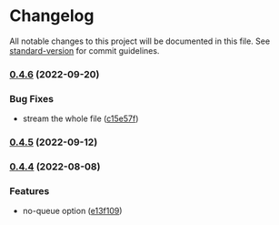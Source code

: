 # Changelog

All notable changes to this project will be documented in this file. See [standard-version](https://github.com/conventional-changelog/standard-version) for commit guidelines.

### [0.4.6](https://github.com/DataShades/fpx/compare/v0.4.5...v0.4.6) (2022-09-20)


### Bug Fixes

* stream the whole file ([c15e57f](https://github.com/DataShades/fpx/commit/c15e57fc74aedc6046f55dde8bf71a66978acde2))

### [0.4.5](https://github.com/DataShades/fpx/compare/v0.4.4...v0.4.5) (2022-09-12)

### [0.4.4](https://github.com/DataShades/fpx/compare/v0.4.3...v0.4.4) (2022-08-08)


### Features

* no-queue option ([e13f109](https://github.com/DataShades/fpx/commit/e13f109b47fb613119c1d651d32cbcc9e2d8ace4))
